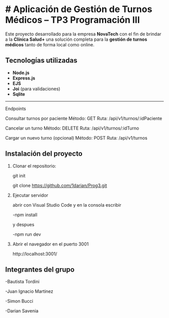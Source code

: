 # # Aplicación de Gestión de Turnos Médicos – TP3 Programación III

Este proyecto desarrollado para la empresa **NovaTech** con el fin de brindar a la **Clínica Salud+** una solución completa para la **gestión de turnos médicos** tanto de forma local como online.

## Tecnologías utilizadas

- **Node.js**
- **Express.js**
- **EJS**
- **Joi** (para validaciones)
- **Sqlite**

---

Endpoints

Consultar turnos por paciente
Método: GET
Ruta: /api/v1/turnos/:idPaciente

Cancelar un turno
Método: DELETE
Ruta: /api/v1/turnos/:idTurno

Cargar un nuevo turno (opcional)
Método: POST
Ruta: /api/v1/turnos

## Instalación del proyecto

1. Clonar el repositorio:

    git init

    git clone https://github.com/1darian/Prog3.git
    
2. Ejecutar servidor

    abrir con Visual Studio Code y en la consola escribir

    -npm install

    y despues

    -npm run dev


3. Abrir el navegador en el puerto 3001

    http://localhost:3001/


## Integrantes del grupo

-Bautista Tordini

-Juan Ignacio Martinez

-Simon Bucci

-Darian Savenia
